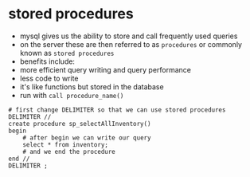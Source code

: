 # stored procedures
- mysql gives us the ability to store and call frequently used queries
- on the server these are then referred to as `procedures` or commonly known as `stored procedures`
- benefits include:
- more efficient query writing and query performance
- less code to write
- it's like functions but stored in the database
- run with `call procedure_name()`
```mysql
# first change DELIMITER so that we can use stored procedures
DELIMITER //
create procedure sp_selectAllInventory()
begin 
    # after begin we can write our query
    select * from inventory;
    # and we end the procedure
end //
DELIMITER ;
```